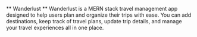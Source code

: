 ** Wanderlust **
Wanderlust is a MERN stack travel management app designed to help users plan and organize their trips with ease.
You can add destinations, keep track of travel plans, update trip details, and manage your travel experiences all in one place.
